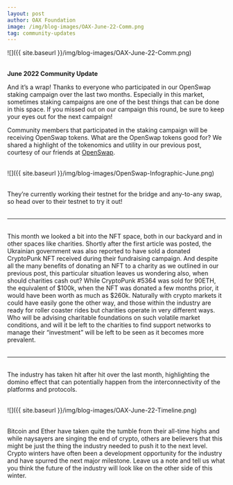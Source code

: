 ```yaml
---
layout: post
author: OAX Foundation
image: /img/blog-images/OAX-June-22-Comm.png
tag: community-updates
---
```


![]({{ site.baseurl }}/img/blog-images/OAX-June-22-Comm.png)

<br><b>June 2022 Community Update</b>

And it’s a wrap! Thanks to everyone who participated in our OpenSwap staking campaign over the last two months. Especially in this market, sometimes staking campaigns are one of the best things that can be done in this space. If you missed out on our campaign this round, be sure to keep your eyes out for the next campaign!

Community members that participated in the staking campaign will be receiving OpenSwap tokens. What are the OpenSwap tokens good for? We shared a highlight of the tokenomics and utility in our previous post, courtesy of our friends at <a href="https://www.openswap.xyz/#/swap">OpenSwap</a>.<br><br>

![]({{ site.baseurl }}/img/blog-images/OpenSwap-Infographic-June.png)

<br>They’re currently working their testnet for the bridge and any-to-any swap, so head over to their testnet to try it out!<br><br>


***

<br>This month we looked a bit into the NFT space, both in our backyard and in other spaces like charities. Shortly after the first article was posted, the Ukrainian government was also reported to have sold a donated CryptoPunk NFT received during their fundraising campaign. And despite all the many benefits of donating an NFT to a charity as we outlined in our previous post, this particular situation leaves us wondering also, when should charities cash out? While CryptoPunk #5364 was sold for 90ETH, the equivalent of $100k, when the NFT was donated a few months prior, it would have been worth as much as $260k. Naturally with crypto markets it could have easily gone the other way, and those within the industry are ready for roller coaster rides but charities operate in very different ways. Who will be advising charitable foundations on such volatile market conditions, and will it be left to the charities to find support networks to manage their “investment” will be left to be seen as it becomes more prevalent.<br><br>


***

<br>The industry has taken hit after hit over the last month, highlighting the domino effect that can potentially happen from the interconnectivity of the platforms and protocols. <br><br>

![]({{ site.baseurl }}/img/blog-images/OAX-June-22-Timeline.png)

<br>Bitcoin and Ether have taken quite the tumble from their all-time highs and while naysayers are singing the end of crypto, others are believers that this might be just the thing the industry needed to push it to the next level. Crypto winters have often been a development opportunity for the industry and have spurred the next major milestone. Leave us a note and tell us what you think the future of the industry will look like on the other side of this winter. 

